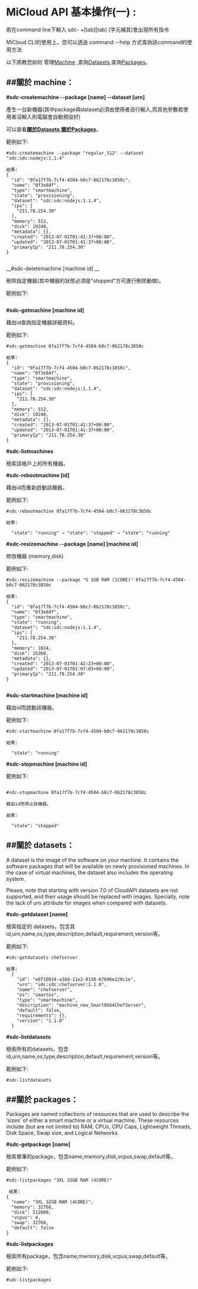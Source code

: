 
MiCloud API 基本操作(一) :
===

若在command line下輸入 sdc- +[tab][tab] (字元補其)會出現所有指令

MiCloud CLI的使用上，您可以透過 command --help 方式查詢該command的使用方法

以下將教您如何 管理[Machine](#Machine)   ,查詢[Datasets](#Datasets),查詢[Packages](#Packages)。


##關於 machine：<a name="Machine"></a>
--------------------------------------------------------------------------------------

__\#sdc-createmachine --package [name] --dataset [urn]__ 

產生一台新機器(其中package與dataset必須由使用者自行輸入,而其他參數若使用者沒輸入則電腦會自動預設好)

可以查看[__關於Datasets__](#Datasets),[__關於Packages__](#Packages)。

範例如下:

```
#sdc-createmachine --package "regular_512" --dataset "sdc:sdc:nodejs:1.1.4"

結果:
{
  "id": "0fa17f7b-7cf4-4504-b0c7-062178c3850c",
  "name": "0f3e84f",
  "type": "smartmachine",
  "state": "provisioning",
  "dataset": "sdc:sdc:nodejs:1.1.4",
  "ips": [
    "211.78.254.30"
  ],
  "memory": 512,
  "disk": 10240,
  "metadata": {},
  "created": "2013-07-01T01:41:37+00:00",
  "updated": "2013-07-01T01:41:37+00:00",
  "primaryIp": "211.78.254.30"
}


```
__\#sdc-deletemachine [machine id] __

刪除指定機器(其中機器的狀態必須是"stopped"方可進行刪除動做)。

範例如下:

```

```
__\#sdc-getmachine [machine id]__ 

藉由id查詢指定機器詳細資料。

範例如下:

```
#sdc-getmachine 0fa17f7b-7cf4-4504-b0c7-062178c3850c

結果:
{
  "id": "0fa17f7b-7cf4-4504-b0c7-062178c3850c",
  "name": "0f3e84f",
  "type": "smartmachine",
  "state": "provisioning",
  "dataset": "sdc:sdc:nodejs:1.1.4",
  "ips": [
    "211.78.254.30"
  ],
  "memory": 512,
  "disk": 10240,
  "metadata": {},
  "created": "2013-07-01T01:41:37+00:00",
  "updated": "2013-07-01T01:41:37+00:00",
  "primaryIp": "211.78.254.30"
}

```
__\#sdc-listmachines__

檢索該帳戶上的所有機器。


__\#sdc-rebootmachine [id]__

藉由id而重新啟動該機器。

範例如下:

```
#sdc-rebootmachine 0fa17f7b-7cf4-4504-b0c7-062178c3850c

結果:

  "state": "running" → "state": "stopped" → "state": "running"
```

__\#sdc-resizemachine --package [name] [machine id]__  

修改機器 (memory,disk)

範例如下:

```
#sdc-resizemachine --package "S 1GB RAM (1CORE)" 0fa17f7b-7cf4-4504-b0c7-062178c3850c

結果:
{
  "id": "0fa17f7b-7cf4-4504-b0c7-062178c3850c",
  "name": "0f3e84f",
  "type": "smartmachine",
  "state": "running",
  "dataset": "sdc:sdc:nodejs:1.1.4",
  "ips": [
    "211.78.254.30"
  ],
  "memory": 1024,
  "disk": 15360,
  "metadata": {},
  "created": "2013-07-01T01:42:23+00:00",
  "updated": "2013-07-01T02:07:03+00:00",
  "primaryIp": "211.78.254.30"
}


```
__\#sdc-startmachine [machine id]__

藉由id而啟動該機器。

範例如下:

```
#sdc-startmachine 0fa17f7b-7cf4-4504-b0c7-062178c3850c

結果:

  "state": "running"
```

__\#sdc-stopmachine [machine id]__

範例如下:

```

#sdc-stopmachine 0fa17f7b-7cf4-4504-b0c7-062178c3850c

藉由id而停止該機器。

結果:

  "state": "stopped"
```

##關於 datasets：<a name="Datasets"></a>
--------------------------------------------------------------------------------------
A dataset is the image of the software on your machine. 
It contains the software packages that will be available on newly provisioned machines. 
In the case of virtual machines, the dataset also includes the operating system.

Please, note that starting with version 7.0 of CloudAPI datasets are not supported, 
and their usage should be replaced with images. Specially, 
note the lack of urn attribute for images when compared with datasets.

__\#sdc-getdataset [name]__  

檢索指定的 datasets，包含其id,urn,name,os,type,description,default,requirement,version等。

範例如下:

```
#sdc-getdatasets chefserver

結果:
  {
    "id": "e6f10814-a38d-11e2-8138-67b96e228c1e",
    "urn": "sdc:sdc:chefserver:1.1.0",
    "name": "chefserver",
    "os": "smartos",
    "type": "smartmachine",
    "description": "machine_new_SmartOS64ChefServer",
    "default": false,
    "requirements": {},
    "version": "1.1.0"
  }
```

__\#sdc-listdatasets__ 

檢索所有的datasets，包含id,urn,name,os,type,description,default,requirement,version等。

範例如下:

```
#sdc-listdatasets
```

##關於 packages：<a name="Packages"></a>
--------------------------------------------------------------------------------------
Packages are named collections of resources that are used to describe the ‘sizes’ of either a smart machine or a virtual machine. 
These resources include (but are not limited to) RAM, CPUs, CPU Caps, Lightweight Threads, Disk Space, Swap size, 
and Logical Networks.


__\#sdc-getpackage [name]__ 

檢索單筆的package，包含name,mwmory,disk,vcpus,swap,default等。

範例如下:

```
#sdc-listpackages "3XL 32GB RAM (4CORE)"

 結果:
{
  "name": "3XL 32GB RAM (4CORE)",
  "memory": 32768,
  "disk": 512000,
  "vcpus": 4,
  "swap": 32768,
  "default": false
}
```


__\#sdc-listpackages__ 

檢索所有package，包含name,mwmory,disk,vcpus,swap,default等。

範例如下:

```
#sdc-listpackages
```
